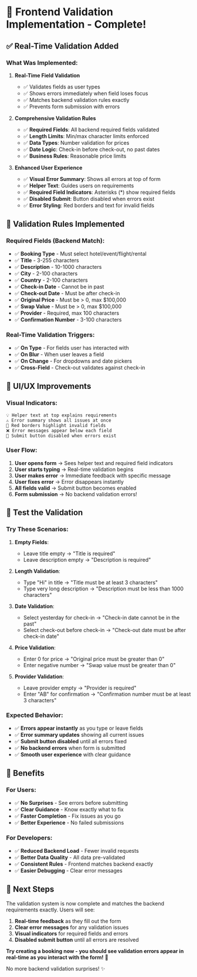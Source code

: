 # 🎯 Frontend Validation Implementation - Complete!

## ✅ **Real-Time Validation Added**

### **What Was Implemented:**

1. **Real-Time Field Validation**
   - ✅ Validates fields as user types
   - ✅ Shows errors immediately when field loses focus
   - ✅ Matches backend validation rules exactly
   - ✅ Prevents form submission with errors

2. **Comprehensive Validation Rules**
   - ✅ **Required Fields**: All backend required fields validated
   - ✅ **Length Limits**: Min/max character limits enforced
   - ✅ **Data Types**: Number validation for prices
   - ✅ **Date Logic**: Check-in before check-out, no past dates
   - ✅ **Business Rules**: Reasonable price limits

3. **Enhanced User Experience**
   - ✅ **Visual Error Summary**: Shows all errors at top of form
   - ✅ **Helper Text**: Guides users on requirements
   - ✅ **Required Field Indicators**: Asterisks (*) show required fields
   - ✅ **Disabled Submit**: Button disabled when errors exist
   - ✅ **Error Styling**: Red borders and text for invalid fields

## 🔧 **Validation Rules Implemented**

### **Required Fields (Backend Match):**
- ✅ **Booking Type** - Must select hotel/event/flight/rental
- ✅ **Title** - 3-255 characters
- ✅ **Description** - 10-1000 characters  
- ✅ **City** - 2-100 characters
- ✅ **Country** - 2-100 characters
- ✅ **Check-in Date** - Cannot be in past
- ✅ **Check-out Date** - Must be after check-in
- ✅ **Original Price** - Must be > 0, max $100,000
- ✅ **Swap Value** - Must be > 0, max $100,000
- ✅ **Provider** - Required, max 100 characters
- ✅ **Confirmation Number** - 3-100 characters

### **Real-Time Validation Triggers:**
- ✅ **On Type** - For fields user has interacted with
- ✅ **On Blur** - When user leaves a field
- ✅ **On Change** - For dropdowns and date pickers
- ✅ **Cross-Field** - Check-out validates against check-in

## 🎨 **UI/UX Improvements**

### **Visual Indicators:**
```
💡 Helper text at top explains requirements
⚠️ Error summary shows all issues at once
🔴 Red borders highlight invalid fields
❌ Error messages appear below each field
🚫 Submit button disabled when errors exist
```

### **User Flow:**
1. **User opens form** → Sees helper text and required field indicators
2. **User starts typing** → Real-time validation begins
3. **User makes error** → Immediate feedback with specific message
4. **User fixes error** → Error disappears instantly
5. **All fields valid** → Submit button becomes enabled
6. **Form submission** → No backend validation errors!

## 🧪 **Test the Validation**

### **Try These Scenarios:**

1. **Empty Fields**:
   - Leave title empty → "Title is required"
   - Leave description empty → "Description is required"

2. **Length Validation**:
   - Type "Hi" in title → "Title must be at least 3 characters"
   - Type very long description → "Description must be less than 1000 characters"

3. **Date Validation**:
   - Select yesterday for check-in → "Check-in date cannot be in the past"
   - Select check-out before check-in → "Check-out date must be after check-in date"

4. **Price Validation**:
   - Enter 0 for price → "Original price must be greater than 0"
   - Enter negative number → "Swap value must be greater than 0"

5. **Provider Validation**:
   - Leave provider empty → "Provider is required"
   - Enter "AB" for confirmation → "Confirmation number must be at least 3 characters"

### **Expected Behavior:**
- ✅ **Errors appear instantly** as you type or leave fields
- ✅ **Error summary updates** showing all current issues
- ✅ **Submit button disabled** until all errors fixed
- ✅ **No backend errors** when form is submitted
- ✅ **Smooth user experience** with clear guidance

## 🎯 **Benefits**

### **For Users:**
- ✅ **No Surprises** - See errors before submitting
- ✅ **Clear Guidance** - Know exactly what to fix
- ✅ **Faster Completion** - Fix issues as you go
- ✅ **Better Experience** - No failed submissions

### **For Developers:**
- ✅ **Reduced Backend Load** - Fewer invalid requests
- ✅ **Better Data Quality** - All data pre-validated
- ✅ **Consistent Rules** - Frontend matches backend exactly
- ✅ **Easier Debugging** - Clear error messages

## 🚀 **Next Steps**

The validation system is now complete and matches the backend requirements exactly. Users will see:

1. **Real-time feedback** as they fill out the form
2. **Clear error messages** for any validation issues
3. **Visual indicators** for required fields and errors
4. **Disabled submit button** until all errors are resolved

**Try creating a booking now - you should see validation errors appear in real-time as you interact with the form!** 🎉

No more backend validation surprises! ✨